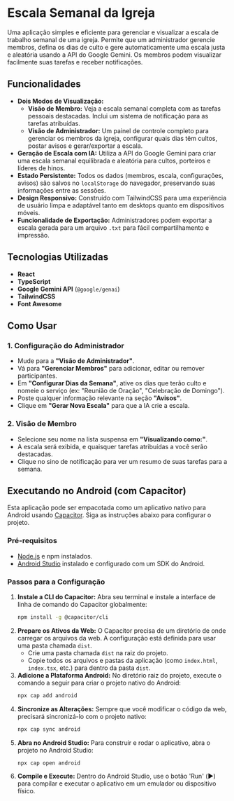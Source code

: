 # Escala Semanal da Igreja

Uma aplicação simples e eficiente para gerenciar e visualizar a escala de trabalho semanal de uma igreja. Permite que um administrador gerencie membros, defina os dias de culto e gere automaticamente uma escala justa e aleatória usando a API do Google Gemini. Os membros podem visualizar facilmente suas tarefas e receber notificações.

## Funcionalidades

- **Dois Modos de Visualização:**
  - **Visão de Membro:** Veja a escala semanal completa com as tarefas pessoais destacadas. Inclui um sistema de notificação para as tarefas atribuídas.
  - **Visão de Administrador:** Um painel de controle completo para gerenciar os membros da igreja, configurar quais dias têm cultos, postar avisos e gerar/exportar a escala.
- **Geração de Escala com IA:** Utiliza a API do Google Gemini para criar uma escala semanal equilibrada e aleatória para cultos, porteiros e líderes de hinos.
- **Estado Persistente:** Todos os dados (membros, escala, configurações, avisos) são salvos no `localStorage` do navegador, preservando suas informações entre as sessões.
- **Design Responsivo:** Construído com TailwindCSS para uma experiência de usuário limpa e adaptável tanto em desktops quanto em dispositivos móveis.
- **Funcionalidade de Exportação:** Administradores podem exportar a escala gerada para um arquivo `.txt` para fácil compartilhamento e impressão.

## Tecnologias Utilizadas

- **React**
- **TypeScript**
- **Google Gemini API** (`@google/genai`)
- **TailwindCSS**
- **Font Awesome**

## Como Usar

### 1. Configuração do Administrador
- Mude para a **"Visão de Administrador"**.
- Vá para **"Gerenciar Membros"** para adicionar, editar ou remover participantes.
- Em **"Configurar Dias da Semana"**, ative os dias que terão culto e nomeie o serviço (ex: "Reunião de Oração", "Celebração de Domingo").
- Poste qualquer informação relevante na seção **"Avisos"**.
- Clique em **"Gerar Nova Escala"** para que a IA crie a escala.

### 2. Visão de Membro
- Selecione seu nome na lista suspensa em **"Visualizando como:"**.
- A escala será exibida, e quaisquer tarefas atribuídas a você serão destacadas.
- Clique no sino de notificação para ver um resumo de suas tarefas para a semana.

## Executando no Android (com Capacitor)

Esta aplicação pode ser empacotada como um aplicativo nativo para Android usando [Capacitor](https://capacitorjs.com/). Siga as instruções abaixo para configurar o projeto.

### Pré-requisitos
- [Node.js](https://nodejs.org/) e npm instalados.
- [Android Studio](https://developer.android.com/studio) instalado e configurado com um SDK do Android.

### Passos para a Configuração
1. **Instale a CLI do Capacitor:**
   Abra seu terminal e instale a interface de linha de comando do Capacitor globalmente:
   ```bash
   npm install -g @capacitor/cli
   ```
2. **Prepare os Ativos da Web:**
   O Capacitor precisa de um diretório de onde carregar os arquivos da web. A configuração está definida para usar uma pasta chamada `dist`.
   - Crie uma pasta chamada `dist` na raiz do projeto.
   - Copie todos os arquivos e pastas da aplicação (como `index.html`, `index.tsx`, etc.) para dentro da pasta `dist`.
3. **Adicione a Plataforma Android:**
   No diretório raiz do projeto, execute o comando a seguir para criar o projeto nativo do Android:
   ```bash
   npx cap add android
   ```
4. **Sincronize as Alterações:**
   Sempre que você modificar o código da web, precisará sincronizá-lo com o projeto nativo:
   ```bash
   npx cap sync android
   ```
5. **Abra no Android Studio:**
   Para construir e rodar o aplicativo, abra o projeto no Android Studio:
   ```bash
   npx cap open android
   ```
6. **Compile e Execute:**
   Dentro do Android Studio, use o botão 'Run' (▶️) para compilar e executar o aplicativo em um emulador ou dispositivo físico.
